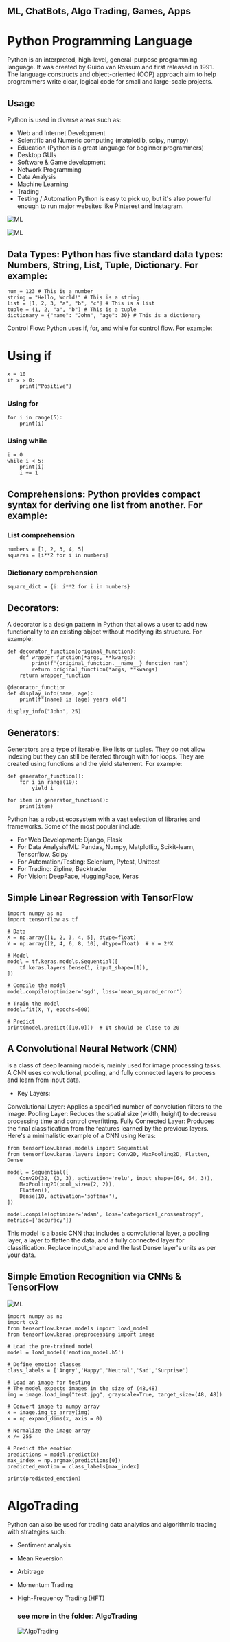 ## ML, ChatBots, Algo Trading, Games, Apps

# Python Programming Language

Python is an interpreted, high-level, general-purpose programming language. It was created by Guido van Rossum and first released in 1991. The language constructs and object-oriented (OOP) approach aim to help programmers write clear, logical code for small and large-scale projects.

## Usage
Python is used in diverse areas such as:

- Web and Internet Development
- Scientific and Numeric computing (matplotlib, scipy, numpy)
- Education (Python is a great language for beginner programmers)
- Desktop GUIs
- Software & Game development
- Network Programming
- Data Analysis
- Machine Learning
- Trading
- Testing / Automation
Python is easy to pick up, but it's also powerful enough to run major websites like Pinterest and Instagram.

![ML](./img1.jpeg "My Image")

![ML](./img3.png "My Image")

## Data Types: Python has five standard data types: Numbers, String, List, Tuple, Dictionary. For example:
```
num = 123 # This is a number
string = "Hello, World!" # This is a string
list = [1, 2, 3, "a", "b", "c"] # This is a list
tuple = (1, 2, "a", "b") # This is a tuple
dictionary = {"name": "John", "age": 30} # This is a dictionary

```
Control Flow: Python uses if, for, and while for control flow. For example:

# Using if
```
x = 10
if x > 0:
    print("Positive")
```

### Using for
```
for i in range(5):
    print(i)
```
### Using while
```
i = 0
while i < 5:
    print(i)
    i += 1
```

## Comprehensions: Python provides compact syntax for deriving one list from another. For example:

### List comprehension
```
numbers = [1, 2, 3, 4, 5]
squares = [i**2 for i in numbers]
```
### Dictionary comprehension
```
square_dict = {i: i**2 for i in numbers}
```

## Decorators: 
A decorator is a design pattern in Python that allows a user to add new functionality to an existing object without modifying its structure. For example:
```
def decorator_function(original_function):
    def wrapper_function(*args, **kwargs):
        print(f"{original_function.__name__} function ran")
        return original_function(*args, **kwargs)
    return wrapper_function

@decorator_function
def display_info(name, age):
    print(f"{name} is {age} years old")

display_info("John", 25)
```
## Generators: 
Generators are a type of iterable, like lists or tuples. They do not allow indexing but they can still be iterated through with for loops. They are created using functions and the yield statement. For example:
```
def generator_function():
    for i in range(10):
        yield i

for item in generator_function():
    print(item)
```
Python has a robust ecosystem with a vast selection of libraries and frameworks. Some of the most popular include:

- For Web Development: Django, Flask
- For Data Analysis/ML: Pandas, Numpy, Matplotlib, Scikit-learn, Tensorflow, Scipy
- For Automation/Testing: Selenium, Pytest, Unittest
- For Trading: Zipline, Backtrader
- For Vision: DeepFace, HuggingFace, Keras

## Simple Linear Regression with TensorFlow

```
import numpy as np
import tensorflow as tf

# Data
X = np.array([1, 2, 3, 4, 5], dtype=float)
Y = np.array([2, 4, 6, 8, 10], dtype=float)  # Y = 2*X

# Model
model = tf.keras.models.Sequential([
    tf.keras.layers.Dense(1, input_shape=[1]),
])

# Compile the model
model.compile(optimizer='sgd', loss='mean_squared_error')

# Train the model
model.fit(X, Y, epochs=500)

# Predict
print(model.predict([10.0]))  # It should be close to 20
```
## A Convolutional Neural Network (CNN)
is a class of deep learning models, mainly used for image processing tasks. A CNN uses convolutional, pooling, and fully connected layers to process and learn from input data.

- Key Layers:

Convolutional Layer: Applies a specified number of convolution filters to the image.
Pooling Layer: Reduces the spatial size (width, height) to decrease processing time and control overfitting.
Fully Connected Layer: Produces the final classification from the features learned by the previous layers.
Here's a minimalistic example of a CNN using Keras:

```
from tensorflow.keras.models import Sequential
from tensorflow.keras.layers import Conv2D, MaxPooling2D, Flatten, Dense

model = Sequential([
    Conv2D(32, (3, 3), activation='relu', input_shape=(64, 64, 3)),
    MaxPooling2D(pool_size=(2, 2)),
    Flatten(),
    Dense(10, activation='softmax'),
])

model.compile(optimizer='adam', loss='categorical_crossentropy', metrics=['accuracy'])

```

This model is a basic CNN that includes a convolutional layer, a pooling layer, a layer to flatten the data, and a fully connected layer for classification. Replace input_shape and the last Dense layer's units as per your data.

## Simple Emotion Recognition via CNNs & TensorFlow

![ML](./img2.png "My Image")

```
import numpy as np
import cv2
from tensorflow.keras.models import load_model
from tensorflow.keras.preprocessing import image

# Load the pre-trained model
model = load_model('emotion_model.h5')

# Define emotion classes
class_labels = ['Angry','Happy','Neutral','Sad','Surprise']

# Load an image for testing
# The model expects images in the size of (48,48)
img = image.load_img("test.jpg", grayscale=True, target_size=(48, 48))

# Convert image to numpy array
x = image.img_to_array(img)
x = np.expand_dims(x, axis = 0)

# Normalize the image array
x /= 255

# Predict the emotion
predictions = model.predict(x)
max_index = np.argmax(predictions[0])
predicted_emotion = class_labels[max_index]

print(predicted_emotion)
```

# AlgoTrading
Python can also be used for trading data analytics and algorithmic trading with strategies such:

- Sentiment analysis
- Mean Reversion
- Arbitrage
- Momentum Trading
- High-Frequency Trading (HFT)

  ### see more in the folder: AlgoTrading

  ![AlgoTrading](./img4.png "My Image")
